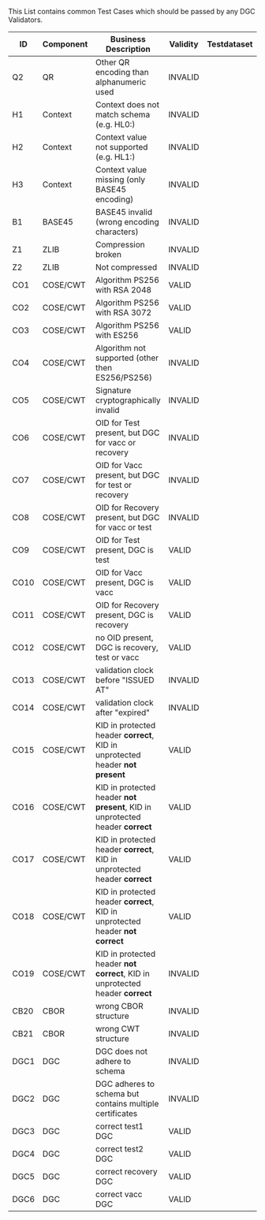 
This List contains common Test Cases which should be passed by any DGC Validators. 


|ID|Component|Business Description|Validity|Testdataset| Known Implementations|
|--|--|--------------------|--------------------|--|--|
|Q2|QR|Other QR encoding than alphanumeric used|INVALID|
|H1|Context|Context does not match schema (e.g. HL0:)|INVALID|
|H2|Context|Context value not supported (e.g. HL1:)|INVALID|
|H3|Context|Context value missing (only BASE45 encoding)|INVALID|
|B1|BASE45|BASE45 invalid (wrong encoding characters)|INVALID|
|Z1|ZLIB|Compression broken|INVALID|
|Z2|ZLIB|Not compressed|INVALID|
|CO1|COSE/CWT|Algorithm PS256 with RSA 2048|VALID|
|CO2|COSE/CWT|Algorithm PS256 with RSA 3072|VALID|
|CO3|COSE/CWT|Algorithm PS256 with ES256|VALID|
|CO4|COSE/CWT|Algorithm not supported (other then ES256/PS256)|INVALID|
|CO5|COSE/CWT|Signature cryptographically invalid|INVALID|
|CO6|COSE/CWT|OID for Test present, but DGC for vacc or recovery|INVALID|
|CO7|COSE/CWT|OID for Vacc present, but DGC for test or recovery|INVALID|
|CO8|COSE/CWT|OID for Recovery present, but DGC for vacc or test|INVALID|
|CO9|COSE/CWT|OID for Test present, DGC is test|VALID|
|CO10|COSE/CWT|OID for Vacc present, DGC is vacc|VALID|
|CO11|COSE/CWT|OID for Recovery present, DGC is recovery|VALID|
|CO12|COSE/CWT|no OID present, DGC is recovery, test or vacc|VALID|
|CO13|COSE/CWT|validation clock before "ISSUED AT"|INVALID|
|CO14|COSE/CWT|validation clock after "expired"|INVALID|
|CO15|COSE/CWT|KID in protected header **correct**, KID in unprotected header **not present**|VALID|
|CO16|COSE/CWT|KID in protected header **not present**, KID in unprotected header **correct**|VALID|
|CO17|COSE/CWT|KID in protected header **correct**, KID in unprotected header **correct**|VALID|
|CO18|COSE/CWT|KID in protected header **correct**, KID in unprotected header **not correct**|VALID|
|CO19|COSE/CWT|KID in protected header **not correct**, KID in unprotected header **correct**|INVALID|
|CB20|CBOR|wrong CBOR structure|INVALID|
|CB21|CBOR|wrong CWT structure|INVALID|
|DGC1|DGC|DGC does not adhere to schema|INVALID|
|DGC2|DGC|DGC adheres to schema but contains multiple certificates|INVALID|
|DGC3|DGC|correct test1 DGC|VALID|
|DGC4|DGC|correct test2 DGC|VALID|
|DGC5|DGC|correct recovery DGC|VALID|
|DGC6|DGC|correct vacc DGC|VALID|
